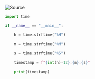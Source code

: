 ![Source](https://youtu.be/d7ng_aV4qdI?list=PLu0W_9lII9agwh1XjRt242xIpHhPT2llg)

```python
import time

if __name__ == "__main__":

	h = time.strftime("%H")
	
	m = time.strftime("%M")
	
	s = time.strftime("%S")
	
	timestamp = f"{int(h)-12}:{m}:{s}"
	
	print(timestamp)
```
